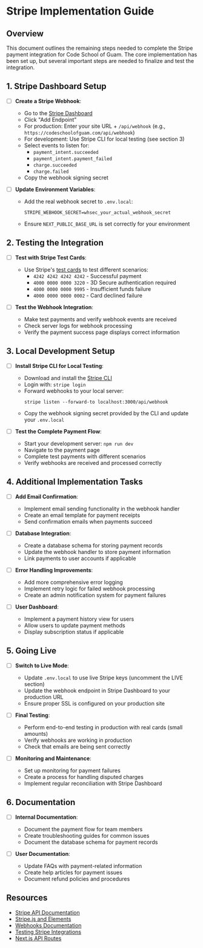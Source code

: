 # Stripe Implementation Guide

## Overview

This document outlines the remaining steps needed to complete the Stripe payment integration for Code School of Guam. The core implementation has been set up, but several important steps are needed to finalize and test the integration.

## 1. Stripe Dashboard Setup

- [ ] **Create a Stripe Webhook**:
  - Go to the [Stripe Dashboard](https://dashboard.stripe.com/webhooks)
  - Click "Add Endpoint"
  - For production: Enter your site URL + `/api/webhook` (e.g., `https://codeschoolofguam.com/api/webhook`)
  - For development: Use Stripe CLI for local testing (see section 3)
  - Select events to listen for:
    - `payment_intent.succeeded`
    - `payment_intent.payment_failed`
    - `charge.succeeded`
    - `charge.failed`
  - Copy the webhook signing secret

- [ ] **Update Environment Variables**:
  - Add the real webhook secret to `.env.local`:
    ```
    STRIPE_WEBHOOK_SECRET=whsec_your_actual_webhook_secret
    ```
  - Ensure `NEXT_PUBLIC_BASE_URL` is set correctly for your environment

## 2. Testing the Integration

- [ ] **Test with Stripe Test Cards**:
  - Use Stripe's [test cards](https://stripe.com/docs/testing#cards) to test different scenarios:
    - `4242 4242 4242 4242` - Successful payment
    - `4000 0000 0000 3220` - 3D Secure authentication required
    - `4000 0000 0000 9995` - Insufficient funds failure
    - `4000 0000 0000 0002` - Card declined failure

- [ ] **Test the Webhook Integration**:
  - Make test payments and verify webhook events are received
  - Check server logs for webhook processing
  - Verify the payment success page displays correct information

## 3. Local Development Setup

- [ ] **Install Stripe CLI for Local Testing**:
  - Download and install the [Stripe CLI](https://stripe.com/docs/stripe-cli)
  - Login with: `stripe login`
  - Forward webhooks to your local server:
    ```
    stripe listen --forward-to localhost:3000/api/webhook
    ```
  - Copy the webhook signing secret provided by the CLI and update your `.env.local`

- [ ] **Test the Complete Payment Flow**:
  - Start your development server: `npm run dev`
  - Navigate to the payment page
  - Complete test payments with different scenarios
  - Verify webhooks are received and processed correctly

## 4. Additional Implementation Tasks

- [ ] **Add Email Confirmation**:
  - Implement email sending functionality in the webhook handler
  - Create an email template for payment receipts
  - Send confirmation emails when payments succeed

- [ ] **Database Integration**:
  - Create a database schema for storing payment records
  - Update the webhook handler to store payment information
  - Link payments to user accounts if applicable

- [ ] **Error Handling Improvements**:
  - Add more comprehensive error logging
  - Implement retry logic for failed webhook processing
  - Create an admin notification system for payment failures

- [ ] **User Dashboard**:
  - Implement a payment history view for users
  - Allow users to update payment methods
  - Display subscription status if applicable

## 5. Going Live

- [ ] **Switch to Live Mode**:
  - Update `.env.local` to use live Stripe keys (uncomment the LIVE section)
  - Update the webhook endpoint in Stripe Dashboard to your production URL
  - Ensure proper SSL is configured on your production site

- [ ] **Final Testing**:
  - Perform end-to-end testing in production with real cards (small amounts)
  - Verify webhooks are working in production
  - Check that emails are being sent correctly

- [ ] **Monitoring and Maintenance**:
  - Set up monitoring for payment failures
  - Create a process for handling disputed charges
  - Implement regular reconciliation with Stripe Dashboard

## 6. Documentation

- [ ] **Internal Documentation**:
  - Document the payment flow for team members
  - Create troubleshooting guides for common issues
  - Document the database schema for payment records

- [ ] **User Documentation**:
  - Update FAQs with payment-related information
  - Create help articles for payment issues
  - Document refund policies and procedures

## Resources

- [Stripe API Documentation](https://stripe.com/docs/api)
- [Stripe.js and Elements](https://stripe.com/docs/js)
- [Webhooks Documentation](https://stripe.com/docs/webhooks)
- [Testing Stripe Integrations](https://stripe.com/docs/testing)
- [Next.js API Routes](https://nextjs.org/docs/api-routes/introduction)